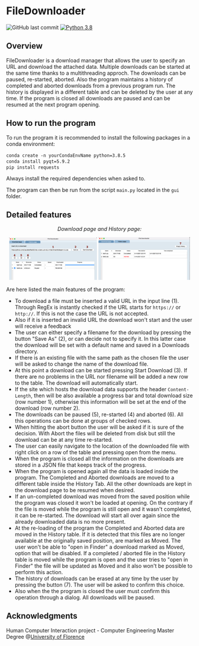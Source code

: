 # FileDownloader
![GitHub last commit](https://img.shields.io/github/last-commit/ClaudiaRaffaelli/FileDownloader)
[![Python 3.8](https://img.shields.io/badge/python-3.8-blue.svg)](https://www.python.org/downloads/release/python-385/)

## Overview
FileDownloader is a download manager that allows the user to specify an URL and download the attached data. Multiple downloads can be started at the same time thanks to a multithreading approch. The downloads can be paused, re-started, aborted. Also the program maintains a history of completed and aborted downloads from a previous program run. The history is displayed in a different table and can be deleted by the user at any time.
If the program is closed all downloads are paused and can be resumed at the next program opening.

## How to run the program
To run the program it is recommended to install the following packages in a conda environment:

```
conda create -n yourCondaEnvName python=3.8.5
conda install pyqt=5.9.2
pip install requests
```

Always install the required dependencies when asked to. 

The program can then be run from the script ```main.py``` located in the ```gui``` folder.

## Detailed features
<p align="center">
    <i>Download page and History page:</i>
</p>
<p float="left" align="center">
  <img src="./img/downloads_page.png" width="47%"  />
  <img src="./img/history_page.png" width="49%"  /> 
</p>

Are here listed the main features of the program:
- To download a file must be inserted a valid URL in the input line (1). Through RegEx is instantly checked if the URL starts for ```https://``` or ```http://```. If this is not the case the URL is not accepted.
- Also if it is inserted an invalid URL the download won't start and the user will receive a feedback
- The user can either specify a filename for the download by pressing the button "Save As" (2), or can decide not to specify it. In this latter case the download will be set with a default name and saved in a Downloads directory.
- If there is an existing file with the same path as the chosen file the user will be asked to change the name of the download file.
- At this point a download can be started pressing Start Download (3). If there are no problems in the URL nor filename will be added a new row to the table. The download will automatically start.
- If the site which hosts the download data supports the header ```Content-Length```, then will be also available a progress bar and total download size (row number 1), otherwise this information will be set at the end of the download (row number 2).
- The downloads can be paused (5), re-started (4) and aborted (6). All this operations can be done at groups of checked rows.
- When hitting the abort button the user will be asked if it is sure of the decision. With Abort the files will be deleted from disk but still the download can be at any time re-started.
- The user can easily navigate to the location of the downloaded file with right click on a row of the table and pressing open from the menu.
- When the program is closed all the information on the downloads are stored in a JSON file that keeps track of the progress.
- When the program is opened again all the data is loaded inside the program. The Completed and Aborted downloads are moved to a different table inside the History Tab. All the other downloads are kept in the download page to be resumed when desired.
- If an un-completed download was moved from the saved position while the program was closed it won't be loaded at opening. On the contrary if the file is moved while the program is still open and it wasn't completed, it can be re-started. The download will start all over again since the already downloaded data is no more present.
- At the re-loading of the program the Completed and Aborted data are moved in the History table. If it is detected that this files are no longer available at the originally saved position, are marked as Moved. The user won't be able to "open in Finder" a download marked as Moved, option that will be disabled. If a completed / aborted file in the History table is moved while the program is open and the user tries to "open in Finder" the file will be updated as Moved and it also won't be possible to perform this action.
- The history of downloads can be erased at any time by the user by pressing the button (7). The user will be asked to confirm this choice.
- Also when the the program is closed the user must confirm this operation through a dialog. All downloads will be paused.

## Acknowledgments
Human Computer Interaction project - Computer Engineering Master Degree @[University of Florence](https://www.unifi.it/changelang-eng.html)
